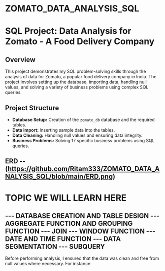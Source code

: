 # ZOMATO_DATA_ANALYSIS_SQL
# SQL Project: Data Analysis for Zomato - A Food Delivery Company

## Overview

This project demonstrates my SQL problem-solving skills through the analysis of data for Zomato, a popular food delivery company in India. The project involves setting up the database, importing data, handling null values, and solving a variety of business problems using complex SQL queries.

## Project Structure

- **Database Setup:** Creation of the `zomato_db` database and the required tables.
- **Data Import:** Inserting sample data into the tables.
- **Data Cleaning:** Handling null values and ensuring data integrity.
- **Business Problems:** Solving 17 specific business problems using SQL queries.

## ERD -- (https://github.com/Ritam333/ZOMATO_DATA_ANALYSIS_SQL/blob/main/ERD.png) 



# TOPIC WE WILL LEARN HERE 
--- DATABASE CREATION AND TABLE DESIGN
--- AGGREGATE FUNCTION AND GROUPING FUNCTION
--- JOIN
--- WINDOW FUNCTION
--- DATE AND TIME FUNCTION
--- DATA SEGMENTATION
--- SUBQUERY
-----------------------------------------------------------------------------------------------
Before performing analysis, I ensured that the data was clean and free from null values where necessary. For instance:

